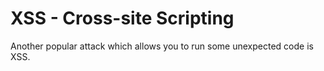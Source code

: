 # XSS - Cross-site Scripting

Another popular attack which allows you to run some unexpected code is XSS. 

